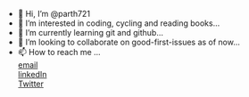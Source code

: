 - 👋 Hi, I’m @parth721
- 👀 I’m interested in coding, cycling and reading books...
- 🌱 I’m currently learning git and github...
- 💞️ I’m looking to collaborate on good-first-issues as of now...
- 📫 How to reach me ...<br>
     [email](githubnewusr@gmail.com)<br>
     [linkedIn](linkedin.com/in/partha-pratim-ghosh-72a121245)<br>
     [Twitter](https://twitter.com/ParthG77)<br>

<!---
parth721/parth721 is a ✨ special ✨ repository because its `README.md` (this file) appears on your GitHub profile.
You can click the Preview link to take a look at your changes.
--->
